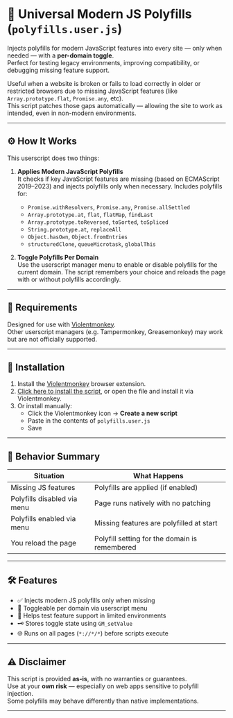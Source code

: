 # 🧩 Universal Modern JS Polyfills (`polyfills.user.js`)

Injects polyfills for modern JavaScript features into every site — only when needed — with a **per-domain toggle**.  
Perfect for testing legacy environments, improving compatibility, or debugging missing feature support.

Useful when a website is broken or fails to load correctly in older or restricted browsers due to missing JavaScript features (like `Array.prototype.flat`, `Promise.any`, etc).  
This script patches those gaps automatically — allowing the site to work as intended, even in non-modern environments.

---

## ⚙️ How It Works

This userscript does two things:

1. **Applies Modern JavaScript Polyfills**  
   It checks if key JavaScript features are missing (based on ECMAScript 2019–2023) and injects polyfills only when necessary. Includes polyfills for:

   - `Promise.withResolvers`, `Promise.any`, `Promise.allSettled`
   - `Array.prototype.at`, `flat`, `flatMap`, `findLast`
   - `Array.prototype.toReversed`, `toSorted`, `toSpliced`
   - `String.prototype.at`, `replaceAll`
   - `Object.hasOwn`, `Object.fromEntries`
   - `structuredClone`, `queueMicrotask`, `globalThis`

2. **Toggle Polyfills Per Domain**  
   Use the userscript manager menu to enable or disable polyfills for the current domain. The script remembers your choice and reloads the page with or without polyfills accordingly.

---

## 🧩 Requirements

Designed for use with [Violentmonkey](https://violentmonkey.github.io/).  
Other userscript managers (e.g. Tampermonkey, Greasemonkey) may work but are not officially supported.

---

## 🚀 Installation

1. Install the [Violentmonkey](https://violentmonkey.github.io/) browser extension.
2. [Click here to install the script](./polyfills.user.js), or open the file and install it via Violentmonkey.
3. Or install manually:
   - Click the Violentmonkey icon → **Create a new script**
   - Paste in the contents of `polyfills.user.js`
   - Save

---

## 🔄 Behavior Summary

| Situation                         | What Happens                                   |
|----------------------------------|-------------------------------------------------|
| Missing JS features              | Polyfills are applied (if enabled)              |
| Polyfills disabled via menu      | Page runs natively with no patching             |
| Polyfills enabled via menu       | Missing features are polyfilled at start        |
| You reload the page              | Polyfill setting for the domain is remembered   |

---

## 🛠️ Features

- ✅ Injects modern JS polyfills only when missing
- 🔄 Toggleable per domain via userscript menu
- 🧠 Helps test feature support in limited environments
- 🗝️ Stores toggle state using `GM_setValue`
- 🌐 Runs on all pages (`*://*/*`) before scripts execute

---

## ⚠️ Disclaimer

This script is provided **as-is**, with no warranties or guarantees.  
Use at your **own risk** — especially on web apps sensitive to polyfill injection.  
Some polyfills may behave differently than native implementations.

---
